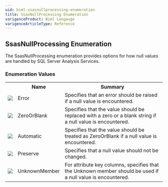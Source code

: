 ```yaml
---
uid: biml-ssasnullprocessing-enumeration
title: SsasNullProcessing Enumeration
varigenceProduct: Biml Langauge
varigenceArticleType: Reference
---
```


## SsasNullProcessing Enumeration<div class="LanguageSummary"><div class ="SummaryItem">The SsasNullProcessing enumeration provides options for how null values are handled by SQL Server Analysis Services.</div></div><div class="EnumValueGroup">### Enumeration Values<table id="EnumValue" class="MemberList"><tbody><tr><th class="MemberTypeIconColumnHeader">&nbsp;</th><th class="MemberNameColumnHeader">Name</th><th class="MemberSummaryColumnHeader">Summary</th></tr><tr class="cd0"><td align="center" class="MemberTypeIcon"><img src="enumValue.png"></img></td><td class="MemberName">Error</td><td class="MemberSummary"><div class ="SummaryItem">Specifies that an error should be raised if a null value is encountered.</div></td></tr><tr class="cd1"><td align="center" class="MemberTypeIcon"><img src="enumValue.png"></img></td><td class="MemberName">ZeroOrBlank</td><td class="MemberSummary"><div class ="SummaryItem">Specifies that the value should be replaced with a zero or a blank string if a null value is encountered.</div></td></tr><tr class="cd0"><td align="center" class="MemberTypeIcon"><img src="enumValue.png"></img></td><td class="MemberName">Automatic</td><td class="MemberSummary"><div class ="SummaryItem">Specifies that the value should be treated as ZeroOrBlank if a null value is encountered.</div></td></tr><tr class="cd1"><td align="center" class="MemberTypeIcon"><img src="enumValue.png"></img></td><td class="MemberName">Preserve</td><td class="MemberSummary"><div class ="SummaryItem">Specifies that a null value should not be changed.</div></td></tr><tr class="cd0"><td align="center" class="MemberTypeIcon"><img src="enumValue.png"></img></td><td class="MemberName">UnknownMember</td><td class="MemberSummary"><div class ="SummaryItem">For attribute key columns, specifies that the Unknown member should be used if a null value is encountered.</div></td></tr></tbody></table></div>